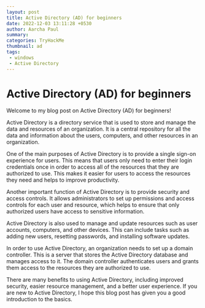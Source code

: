 ```yaml
---
layout: post
title: Active Directory (AD) for beginners
date: 2022-12-03 13:11:28 +0530
author: Aarcha Paul
summary: 
categories: TryHackMe
thumbnail: ad
tags:
 - windows
 - Active Directory 
---
```


# Active Directory (AD) for beginners

Welcome to my blog post on Active Directory (AD) for beginners!

Active Directory is a directory service that is used to store and manage the data and resources of an organization. It is a central repository for all the data and information about the users, computers, and other resources in an organization.

One of the main purposes of Active Directory is to provide a single sign-on experience for users. This means that users only need to enter their login credentials once in order to access all of the resources that they are authorized to use. This makes it easier for users to access the resources they need and helps to improve productivity.

Another important function of Active Directory is to provide security and access controls. It allows administrators to set up permissions and access controls for each user and resource, which helps to ensure that only authorized users have access to sensitive information.

Active Directory is also used to manage and update resources such as user accounts, computers, and other devices. This can include tasks such as adding new users, resetting passwords, and installing software updates.

In order to use Active Directory, an organization needs to set up a domain controller. This is a server that stores the Active Directory database and manages access to it. The domain controller authenticates users and grants them access to the resources they are authorized to use.

There are many benefits to using Active Directory, including improved security, easier resource management, and a better user experience. If you are new to Active Directory, I hope this blog post has given you a good introduction to the basics. 
